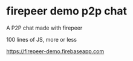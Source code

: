 # firepeer demo p2p chat

A P2P chat made with firepeer

100 lines of JS, more or less

https://firepeer-demo.firebaseapp.com
